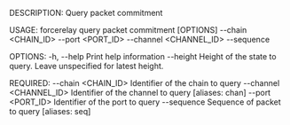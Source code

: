 DESCRIPTION:
Query packet commitment

USAGE:
    forcerelay query packet commitment [OPTIONS] --chain <CHAIN_ID> --port <PORT_ID> --channel <CHANNEL_ID> --sequence <SEQUENCE>

OPTIONS:
    -h, --help               Print help information
        --height <HEIGHT>    Height of the state to query. Leave unspecified for latest height.

REQUIRED:
        --chain <CHAIN_ID>        Identifier of the chain to query
        --channel <CHANNEL_ID>    Identifier of the channel to query [aliases: chan]
        --port <PORT_ID>          Identifier of the port to query
        --sequence <SEQUENCE>     Sequence of packet to query [aliases: seq]
